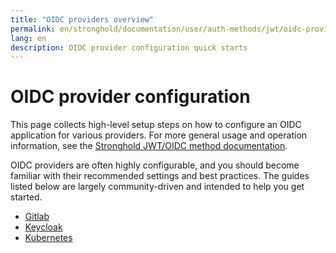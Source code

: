 ```yaml
---
title: "OIDC providers overview"
permalink: en/stronghold/documentation/user/auth-methods/jwt/oidc-providers/overview.html
lang: en
description: OIDC provider configuration quick starts
---
```


# OIDC provider configuration

This page collects high-level setup steps on how to configure an OIDC
application for various providers. For more general usage and operation
information, see the [Stronghold JWT/OIDC method documentation](/docs/auth/jwt).

OIDC providers are often highly configurable, and you should become familiar with
their recommended settings and best practices. The guides listed below are
largely community-driven and intended to help you get started.

- [Gitlab](gitlab.html)
- [Keycloak](keycloak.html)
- [Kubernetes](kubernetes.html)
